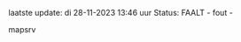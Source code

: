 laatste update: 
di 28-11-2023 13:46   uur 
Status: FAALT - fout - 
<div class="service R">mapsrv</div>